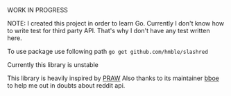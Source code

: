 WORK IN PROGRESS

NOTE: I created this project in order to learn Go. Currently I don't know
how to write test for third party API. That's why I don't have any test written
here.



To use package use following path `go get github.com/hmble/slashred`

Currently this library is unstable 

This library is heavily inspired by [PRAW](https://github.com/praw-dev/praw)
Also thanks to its maintainer [bboe](https://github.com/bboe) to help me out in
doubts about reddit api.

